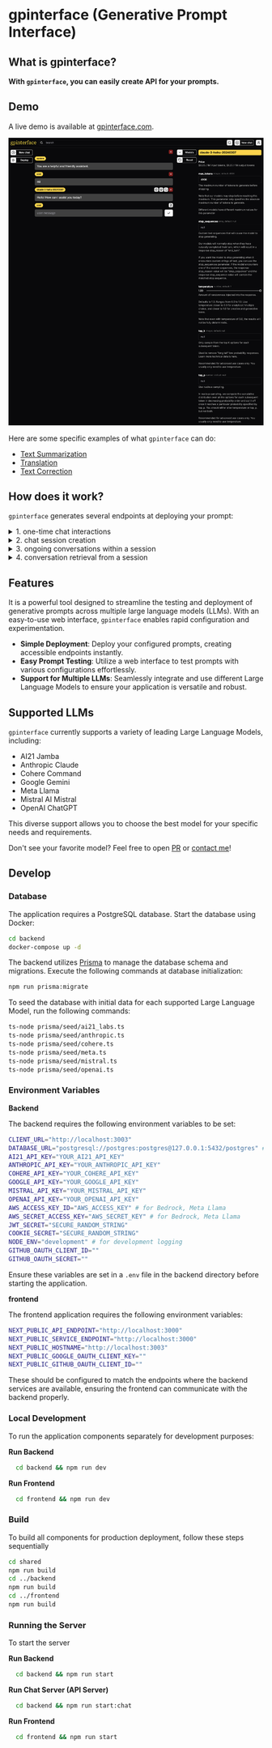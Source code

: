 # gpinterface (Generative Prompt Interface)

## What is gpinterface?

**With `gpinterface`, you can easily create API for your prompts.**

## Demo

A live demo is available at [gpinterface.com](https://gpinterface.com).

![demo](./images/demo.png)

Here are some specific examples of what `gpinterface` can do:

- [Text Summarization](https://gpinterface.com/gpis/bPqvQH-6qPKdOY5XHMYiN)
- [Translation](https://gpinterface.com/gpis/S1WYvoKdOllFrvST0Okzn)
- [Text Correction](https://gpinterface.com/gpis/i1WqU74CIYHGfURPcVnR5)

## How does it work?

`gpinterface` generates several endpoints at deploying your prompt:

<details>
<summary>1. one-time chat interactions</summary>

![chat_completion](./images/chat_completion.png)

</details>
<details>
<summary>2. chat session creation</summary>

![session_creation](./images/session_creation.png)

</details>
<details>
<summary>3. ongoing conversations within a session</summary>

![session_completion](./images/session_completion.png)

</details>
<details>
<summary>4. conversation retrieval from a session</summary>

![session_get](./images/session_get.png)

</details>

## Features

It is a powerful tool designed to streamline the testing and deployment of generative prompts across multiple large language models (LLMs). With an easy-to-use web interface, `gpinterface` enables rapid configuration and experimentation.

- **Simple Deployment**: Deploy your configured prompts, creating accessible endpoints instantly.
- **Easy Prompt Testing**: Utilize a web interface to test prompts with various configurations effortlessly.
- **Support for Multiple LLMs**: Seamlessly integrate and use different Large Language Models to ensure your application is versatile and robust.

## Supported LLMs

`gpinterface` currently supports a variety of leading Large Language Models, including:

- AI21 Jamba
- Anthropic Claude
- Cohere Command
- Google Gemini
- Meta Llama
- Mistral AI Mistral
- OpenAI ChatGPT

This diverse support allows you to choose the best model for your specific needs and requirements.

Don't see your favorite model? Feel free to open [PR](https://github.com/brianbscho/gpinterface/pulls) or [contact me](mailto:brianbscho@gmail.com)!

## Develop

### Database

The application requires a PostgreSQL database. Start the database using Docker:

```bash
cd backend
docker-compose up -d
```

The backend utilizes [Prisma](https://www.prisma.io/orm) to manage the database schema and migrations. Execute the following commands at database initialization:

```bash
npm run prisma:migrate
```

To seed the database with initial data for each supported Large Language Model, run the following commands:

```bash
ts-node prisma/seed/ai21_labs.ts
ts-node prisma/seed/anthropic.ts
ts-node prisma/seed/cohere.ts
ts-node prisma/seed/meta.ts
ts-node prisma/seed/mistral.ts
ts-node prisma/seed/openai.ts
```

### Environment Variables

**Backend**

The backend requires the following environment variables to be set:

```bash
CLIENT_URL="http://localhost:3003"
DATABASE_URL="postgresql://postgres:postgres@127.0.0.1:5432/postgres" # can be replaced with your DB endpoint
AI21_API_KEY="YOUR_AI21_API_KEY"
ANTHROPIC_API_KEY="YOUR_ANTHROPIC_API_KEY"
COHERE_API_KEY="YOUR_COHERE_API_KEY"
GOOGLE_API_KEY="YOUR_GOOGLE_API_KEY"
MISTRAL_API_KEY="YOUR_MISTRAL_API_KEY"
OPENAI_API_KEY="YOUR_OPENAI_API_KEY"
AWS_ACCESS_KEY_ID="AWS_ACCESS_KEY" # for Bedrock, Meta Llama
AWS_SECRET_ACCESS_KEY="AWS_SECRET_KEY" # for Bedrock, Meta Llama
JWT_SECRET="SECURE_RANDOM_STRING"
COOKIE_SECRET="SECURE_RANDOM_STRING"
NODE_ENV="development" # for development logging
GITHUB_OAUTH_CLIENT_ID=""
GITHUB_OAUTH_SECRET=""
```

Ensure these variables are set in a `.env` file in the backend directory before starting the application.

**frontend**

The frontend application requires the following environment variables:

```bash
NEXT_PUBLIC_API_ENDPOINT="http://localhost:3000"
NEXT_PUBLIC_SERVICE_ENDPOINT="http://localhost:3000"
NEXT_PUBLIC_HOSTNAME="http://localhost:3003"
NEXT_PUBLIC_GOOGLE_OAUTH_CLIENT_KEY=""
NEXT_PUBLIC_GITHUB_OAUTH_CLIENT_ID=""
```

These should be configured to match the endpoints where the backend services are available, ensuring the frontend can communicate with the backend properly.

### Local Development

To run the application components separately for development purposes:

**Run Backend**

```bash
  cd backend && npm run dev
```

**Run Frontend**

```bash
  cd frontend && npm run dev
```

### Build

To build all components for production deployment, follow these steps sequentially

```bash
cd shared
npm run build
cd ../backend
npm run build
cd ../frontend
npm run build
```

### Running the Server

To start the server

**Run Backend**

```bash
  cd backend && npm run start
```

**Run Chat Server (API Server)**

```bash
  cd backend && npm run start:chat
```

**Run Frontend**

```bash
  cd frontend && npm run start
```
